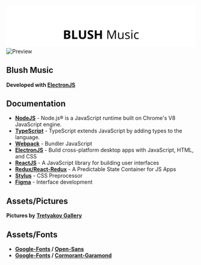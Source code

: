 ![Preview](md/__head.png "Preview")
![Preview](md/__frme.png "Preview")

## Blush Music

**Developed with [ElectronJS]**

## Documentation

- **[NodeJS]** - Node.js® is a JavaScript runtime built on Chrome's V8 JavaScript engine.
- **[TypeScript]** - TypeScript extends JavaScript by adding types to the language.
- **[Webpack]** - Bundler JavaScript
- **[ElectronJS]** - Build cross-platform desktop apps with JavaScript, HTML, and CSS
- **[ReactJS]** - A JavaScript library for building user interfaces
- **[Redux/React-Redux]** - A Predictable State Container for JS Apps
- **[Stylus]** - CSS Preprocessor
- **[Figma]** - Interface development

## Assets/Pictures

**Pictures by <a href="https://www.tretyakovgallery.ru/">Tretyakov Gallery</a>**

## Assets/Fonts

- **[Google-Fonts] / [Open-Sans]**
- **[Google-Fonts] / [Cormorant-Garamond]**

[NodeJS]: <https://nodejs.org/en/>
[ReactJS]: <https://reactjs.org/>
[ElectronJS]: <https://www.electronjs.org/>
[TypeScript]: <https://www.typescriptlang.org/>
[Stylus]: <https://stylus-lang.com/>
[Redux/React-Redux]: <https://react-redux.js.org/>
[Webpack]: <https://webpack.js.org/>
[Figma]: <https://www.figma.com/>
[Open-Sans]: <https://fonts.google.com/specimen/Open+Sans>
[Google-Fonts]: <https://fonts.google.com/>
[Cormorant-Garamond]: <https://fonts.google.com/specimen/Cormorant+Garamond?query=Cormorant+Garamond>